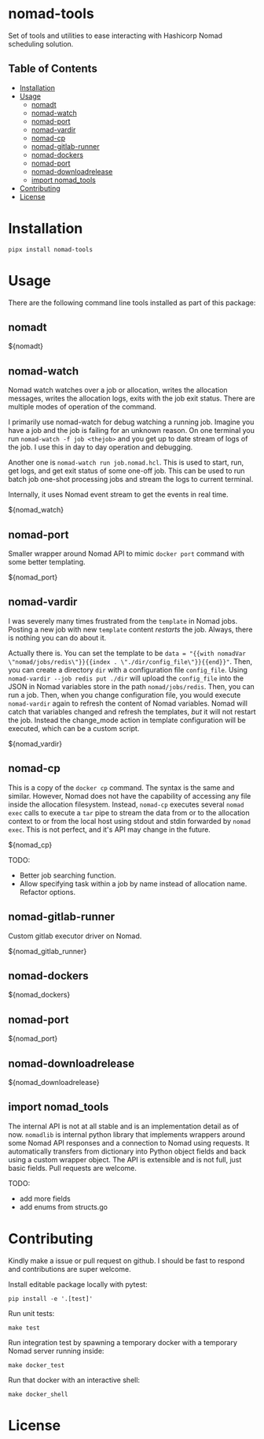 # nomad-tools

Set of tools and utilities to ease interacting with Hashicorp Nomad scheduling solution.

## Table of Contents

<!-- vim-markdown-toc GFM -->

* [Installation](#installation)
* [Usage](#usage)
  * [nomadt](#nomadt)
  * [nomad-watch](#nomad-watch)
  * [nomad-port](#nomad-port)
  * [nomad-vardir](#nomad-vardir)
  * [nomad-cp](#nomad-cp)
  * [nomad-gitlab-runner](#nomad-gitlab-runner)
  * [nomad-dockers](#nomad-dockers)
  * [nomad-port](#nomad-port-1)
  * [nomad-downloadrelease](#nomad-downloadrelease)
  * [import nomad_tools](#import-nomad_tools)
* [Contributing](#contributing)
* [License](#license)

<!-- vim-markdown-toc -->

# Installation

```
pipx install nomad-tools
```

# Usage

There are the following command line tools installed as part of this package:

## nomadt

${nomadt}

## nomad-watch

Nomad watch watches over a job or allocation, writes the allocation messages, writes the allocation logs, exits with the job exit status. There are multiple modes of operation of the command.

I primarily use nomad-watch for debug watching a running job. Imagine you have a job and the job is failing for an unknown reason. On one terminal you run `nomad-watch -f job <thejob>` and you get up to date stream of logs of the job. I use this in day to day operation and debugging.

Another one is `nomad-watch run job.nomad.hcl`. This is used to start, run, get logs, and get exit status of some one-off job. This can be used to run batch job one-shot processing jobs and stream the logs to current terminal.

Internally, it uses Nomad event stream to get the events in real time.

${nomad_watch}

## nomad-port

Smaller wrapper around Nomad API to mimic `docker port` command with some
better templating.

${nomad_port}

## nomad-vardir

I was severely many times frustrated from the `template` in Nomad jobs. Posting a new job with new `template` content _restarts_ the job. Always, there is nothing you can do about it.

Actually there is. You can set the template to be `data = "{{with nomadVar \"nomad/jobs/redis\"}}{{index . \"./dir/config_file\"}}{{end}}"`. Then, you can create a directory `dir` with a configuration file `config_file`. Using `nomad-vardir --job redis put ./dir` will upload the `config_file` into the JSON in Nomad variables store in the path `nomad/jobs/redis`. Then, you can run a job. Then, when you change configuration file, you would execute `nomad-vardir` again to refresh the content of Nomad variables. Nomad will catch that variables changed and refresh the templates, _but_ it will not restart the job. Instead the change_mode action in template configuration will be executed, which can be a custom script.

${nomad_vardir}

## nomad-cp

This is a copy of the `docker cp` command. The syntax is the same and similar. However, Nomad does not have the capability of accessing any file inside the allocation filesystem. Instead, `nomad-cp` executes several `nomad exec` calls to execute a `tar` pipe to stream the data from or to the allocation context to or from the local host using stdout and stdin forwarded by `nomad exec`. This is not perfect, and it's API may change in the future.


${nomad_cp}

TODO:
- Better job searching function.
- Allow specifying task within a job by name instead of allocation name. Refactor options.

## nomad-gitlab-runner

Custom gitlab executor driver on Nomad.

${nomad_gitlab_runner}

## nomad-dockers

${nomad_dockers}

## nomad-port

${nomad_port}

## nomad-downloadrelease

${nomad_downloadrelease}
## import nomad_tools

The internal API is not at all stable and is an implementation detail as of now. `nomadlib` is internal python library that implements wrappers around some Nomad API responses and a connection to Nomad using requests. It automatically transfers from dictionary into Python object fields and back using a custom wrapper object. The API is extensible and is not full, just basic fields. Pull requests are welcome.

TODO:
- add more fields
- add enums from structs.go

# Contributing

Kindly make a issue or pull request on github. I should be fast to respond and contributions are super welcome.

Install editable package locally with pytest:

```
pip install -e '.[test]'
```

Run unit tests:

```
make test
```

Run integration test by spawning a temporary docker with a temporary Nomad server running inside:

```
make docker_test
```

Run that docker with an interactive shell:

```
make docker_shell
```

# License


